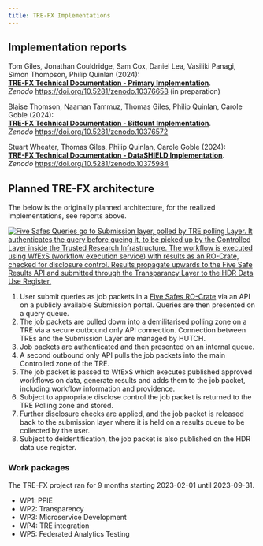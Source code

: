 ```yaml
---
title: TRE-FX Implementations
---
```


## Implementation reports

Tom Giles, Jonathan Couldridge, Sam Cox, Daniel Lea, Vasiliki Panagi, Simon Thompson, Philip Quinlan (2024):  
[**TRE-FX Technical Documentation - Primary Implementation**](https://doi.org/10.5281/zenodo.10376658).  
_Zenodo_
<https://doi.org/10.5281/zenodo.10376658> (in preparation)

Blaise Thomson, Naaman Tammuz, Thomas Giles, Philip Quinlan, Carole Goble (2024):  
[**TRE-FX Technical Documentation - Bitfount Implementation**](https://doi.org/10.5281/zenodo.10376572).  
_Zenodo_
<https://doi.org/10.5281/zenodo.10376572>

Stuart Wheater, Thomas Giles, Philip Quinlan, Carole Goble (2024):  
[**TRE-FX Technical Documentation - DataSHIELD Implementation**](https://doi.org/10.5281/zenodo.10375984).  
_Zenodo_
<https://doi.org/10.5281/zenodo.10375984>

## Planned TRE-FX architecture

The below is the originally planned architecture, for the realized implementations, see reports above.

<a href="/assets/img/architecture.svg"><img src="/assets/img/architecture.svg" alt="Five Safes Queries go to Submission layer, polled by TRE polling Layer. It authenticates the query before queing it, to be picked up by the Controlled Layer inside the Trusted Research Infrastructure. The workflow is executed using WfExS (workflow execution service) with results as an RO-Crate, checked for disclosure control. Results propagate upwards to the Five Safe Results API and submitted through the Transparancy Layer to the HDR Data Use Register." /></a>

1. User submit queries as job packets in a [Five Safes RO-Crate](/5s-crate/) via an API on a publicly available Submission portal. Queries are then presented on a query queue.
2. The job packets are pulled down into a demilitarised polling zone on a TRE via a secure outbound only API connection. Connection between TREs and the Submission Layer are managed by HUTCH.
3. Job packets are authenticated and then presented on an internal queue. 
4. A second outbound only API pulls the job packets into the main Controlled zone of the TRE. 
5. The job packet is passed to WfExS which executes published approved workflows on data, generate results and adds them to the job packet, including workflow information and providence. 	
6. Subject to appropriate disclose control the job packet is returned to the TRE Polling zone and stored. 
7. Further disclosure checks are applied, and the job packet is released back to the submission layer where it is held on a results queue to be collected by the user.
8. Subject to deidentification, the job packet is also published on the HDR data use register.

### Work packages

The TRE-FX project ran for 9 months starting 2023-02-01 until 2023-09-31.

* WP1: PPIE 
* WP2: Transparency
* WP3: Microservice Development
* WP4: TRE integration
* WP5: Federated Analytics Testing
  

